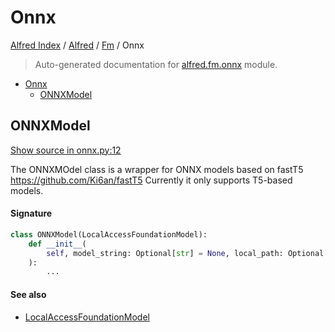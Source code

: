 # Onnx

[Alfred Index](../../README.md#alfred-index) /
[Alfred](../index.md#alfred) /
[Fm](./index.md#fm) /
Onnx

> Auto-generated documentation for [alfred.fm.onnx](../../../alfred/fm/onnx.py) module.

- [Onnx](#onnx)
  - [ONNXModel](#onnxmodel)

## ONNXModel

[Show source in onnx.py:12](../../../alfred/fm/onnx.py#L12)

The ONNXMOdel class is a wrapper for ONNX models based on fastT5
https://github.com/Ki6an/fastT5
Currently it only supports T5-based models.

#### Signature

```python
class ONNXModel(LocalAccessFoundationModel):
    def __init__(
        self, model_string: Optional[str] = None, local_path: Optional[str] = None
    ):
        ...
```

#### See also

- [LocalAccessFoundationModel](./model.md#localaccessfoundationmodel)


